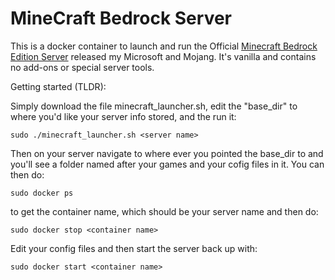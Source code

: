 # MineCraft Bedrock Server

This is a docker container to launch and run the Official [Minecraft Bedrock Edition Server](https://minecraft.net/en-us/download/server/bedrock/) released my Microsoft and Mojang. It's vanilla and contains no add-ons or special server tools.

Getting started (TLDR):

Simply download the file minecraft_launcher.sh, edit the "base_dir" to where you'd like your server info stored, and the run it:

```
sudo ./minecraft_launcher.sh <server name>
```

Then on your server navigate to where ever you pointed the base_dir to and you'll see a folder named after your games and your cofig files in it. You can then do:

```
sudo docker ps
```

to get the container name, which should be your server name and then do:

```
sudo docker stop <container name>
```

Edit your config files and then start the server back up with:

```
sudo docker start <container name>
```